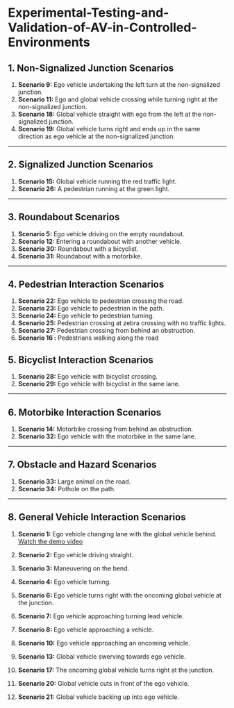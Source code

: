 # **Experimental-Testing-and-Validation-of-AV-in-Controlled-Environments**

## **1. Non-Signalized Junction Scenarios**
1. **Scenario 9:** Ego vehicle undertaking the left turn at the non-signalized junction.  
2. **Scenario 11:** Ego and global vehicle crossing while turning right at the non-signalized junction.  
3. **Scenario 18:** Global vehicle straight with ego from the left at the non-signalized junction.  
4. **Scenario 19:** Global vehicle turns right and ends up in the same direction as ego vehicle at the non-signalized junction.  

---

## **2. Signalized Junction Scenarios**
1. **Scenario 15:** Global vehicle running the red traffic light.  
2. **Scenario 26:** A pedestrian running at the green light.  

---

## **3. Roundabout Scenarios**
1. **Scenario 5:** Ego vehicle driving on the empty roundabout.  
2. **Scenario 12:** Entering a roundabout with another vehicle.  
3. **Scenario 30:** Roundabout with a bicyclist.  
4. **Scenario 31:** Roundabout with a motorbike.  

---

## **4. Pedestrian Interaction Scenarios**
1. **Scenario 22:** Ego vehicle to pedestrian crossing the road.  
2. **Scenario 23:** Ego vehicle to pedestrian in the path.  
3. **Scenario 24:** Ego vehicle to pedestrian turning.  
4. **Scenario 25:** Pedestrian crossing at zebra crossing with no traffic lights.  
5. **Scenario 27:** Pedestrian crossing from behind an obstruction.
6. **Scenario 16 :** Pedestrians walking along the road
   
## **5. Bicyclist Interaction Scenarios**
1. **Scenario 28:** Ego vehicle with bicyclist crossing.  
2. **Scenario 29:** Ego vehicle with bicyclist in the same lane.  

---

## **6. Motorbike Interaction Scenarios**
1. **Scenario 14:** Motorbike crossing from behind an obstruction.  
2. **Scenario 32:** Ego vehicle with the motorbike in the same lane.  

---

## **7. Obstacle and Hazard Scenarios**
1. **Scenario 33:** Large animal on the road.  
2. **Scenario 34:** Pothole on the path.  

---

## **8. General Vehicle Interaction Scenarios**
1. **Scenario 1:** Ego vehicle changing lane with the global vehicle behind.
[Watch the demo video](https://tihaniith-my.sharepoint.com/:v:/g/personal/tiand_tihaniith_onmicrosoft_com/EZkMiHJJffFNjlpgbG7-zIYBds_se_LaxKlE2ughKoTXLQ?e=JcggpX)

2. **Scenario 2:** Ego vehicle driving straight. 
3. **Scenario 3:** Maneuvering on the bend.  
4. **Scenario 4:** Ego vehicle turning.  
5. **Scenario 6:** Ego vehicle turns right with the oncoming global vehicle at the junction.  
6. **Scenario 7:** Ego vehicle approaching turning lead vehicle.  
7. **Scenario 8:** Ego vehicle approaching a vehicle.  
8. **Scenario 10:** Ego vehicle approaching an oncoming vehicle.  
9. **Scenario 13:** Global vehicle swerving towards ego vehicle.  
10. **Scenario 17:** The oncoming global vehicle turns right at the junction.  
11. **Scenario 20:** Global vehicle cuts in front of the ego vehicle.  
12. **Scenario 21:** Global vehicle backing up into ego vehicle.  

















